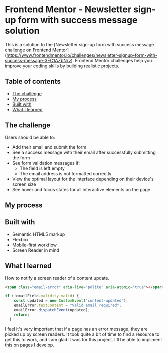 # Frontend Mentor - Newsletter sign-up form with success message solution
This is a solution to the [Newsletter sign-up form with success message challenge on Frontend Mentor]
(https://www.frontendmentor.io/challenges/newsletter-signup-form-with-success-message-3FC1AZbNrv). 
Frontend Mentor challenges help you improve your coding skills by building realistic projects. 

## Table of contents
- [The challenge](#the-challenge)
- [My process](#my-process)
- [Built with](#built-with)
- [What I learned](#what-i-learned)

## The challenge
Users should be able to:
- Add their email and submit the form
- See a success message with their email after successfully submitting the form
- See form validation messages if:
  - The field is left empty
  - The email address is not formatted correctly
- View the optimal layout for the interface depending on their device's screen size
- See hover and focus states for all interactive elements on the page

## My process


## Built with
- Semantic HTML5 markup
- Flexbox
- Mobile-first workflow
- Screen Reader in mind

## What I learned
How to notify a screen reader of a content update.

```html
<span class="email-error" aria-live="polite" aria-atomic="true"></span>
```
```javascript
if (!emailField.validity.valid) {
    const updated = new CustomEvent('content-updated');
    emailError.textContent = "Valid email required";
    emailError.dispatchEvent(updated);
    return;
  }
```
I feel it's very important that if a page has an error message, they are picked up by screen readers. 
It took quite a bit of time to find a resource to get this to work, and I am glad it was for this project.
I'll be able to impliment this on pages I develop.